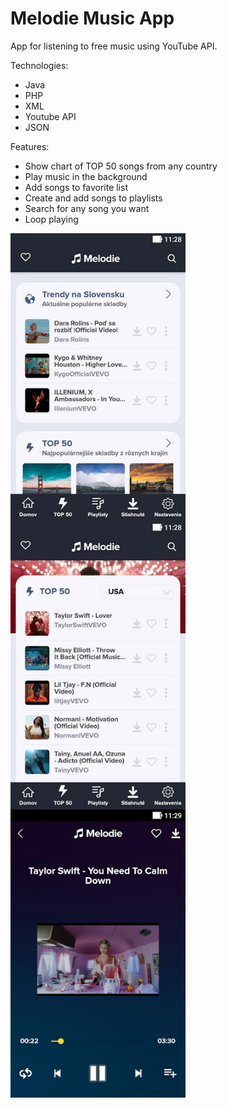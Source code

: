 # Melodie Music App

App for listening to free music using YouTube API. 

Technologies:
- Java
- PHP
- XML
- Youtube API
- JSON

Features:
<ul>
<li>Show chart of TOP 50 songs from any country</li>
<li>Play music in the background</li>
<li>Add songs to favorite list</li>
<li>Create and add songs to playlists</li>
<li>Search for any song you want</li>
<li>Loop playing</li>
</ul>

<div style="float:left;">
<img style="float:left;" alt="Screenshot from Melodie App" src="https://github.com/tomassilny/melodie-free-music-app/blob/master/app/src/main/res/drawable/screen1.jpg" width="280">
<img style="float:left;" alt="Screenshot from Melodie App" src="https://github.com/tomassilny/melodie-free-music-app/blob/master/app/src/main/res/drawable/screen2.jpg" width="280">
<img style="float:left;" alt="Screenshot from Melodie App" src="https://github.com/tomassilny/melodie-free-music-app/blob/master/app/src/main/res/drawable/screen3.jpg" width="280">
</div>
